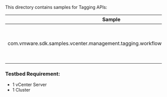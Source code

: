 This directory contains samples for Tagging APIs:

| Sample                                                                          | Description                                                  |
|---------------------------------------------------------------------------------|--------------------------------------------------------------|
| com.vmware.sdk.samples.vcenter.management.tagging.workflow.TaggingWorkflow.java | Demonstrates tagging Create, Read, Update, Delete operations |

### Testbed Requirement:

- 1 vCenter Server
- 1 Cluster